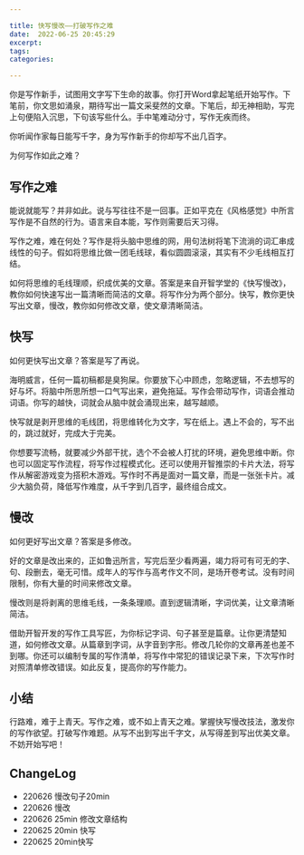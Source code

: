 ```yaml
---

title: 快写慢改——打破写作之难
date:  2022-06-25 20:45:29
excerpt: 
tags: 
categories: 

---
```


你是写作新手，试图用文字写下生命的故事。你打开Word拿起笔纸开始写作。下笔前，你文思如涌泉，期待写出一篇文采斐然的文章。下笔后，却无神相助，写完上句便陷入沉思，下句该写些什么。手中笔难动分寸，写作无疾而终。

你听闻作家每日能写千字，身为写作新手的你却写不出几百字。

为何写作如此之难？

## 写作之难

能说就能写？并非如此。说与写往往不是一回事。正如平克在《风格感觉》中所言写作是不自然的行为。语言来自本能，写作则需要后天习得。

写作之难，难在何处？写作是将头脑中思维的网，用句法树将笔下流淌的词汇串成线性的句子。假如将思维比做一团毛线球，看似圆圆滚滚，其实有不少毛线相互打结。

如何将思维的毛线理顺，织成优美的文章。答案是来自开智学堂的《快写慢改》，教你如何快速写出一篇清晰而简洁的文章。将写作分为两个部分。快写，教你更快写出文章，慢改，教你如何修改文章，使文章清晰简洁。

## 快写

如何更快写出文章？答案是写了再说。

海明威言，任何一篇初稿都是臭狗屎。你要放下心中顾虑，忽略逻辑，不去想写的好与坏。将脑中所思所想一口气写出来，避免拖延。写作会带动写作，词语会推动词语。你写的越快，词就会从脑中就会涌现出来，越写越顺。

快写就是剥开思维的毛线团，将思维转化为文字，写在纸上。遇上不会的，写不出的，跳过就好，完成大于完美。

你想要写流畅，就要减少外部干扰，选个不会被人打扰的环境，避免思维中断。你也可以固定写作流程，将写作过程模式化。还可以使用开智推崇的卡片大法，将写作从解密游戏变为搭积木游戏。写作时不再是面对一篇文章，而是一张张卡片。减少大脑负荷，降低写作难度，从千字到几百字，最终组合成文。

## 慢改

如何更好写出文章？答案是多修改。

好的文章是改出来的，正如鲁迅所言，写完后至少看两遍，竭力将可有可无的字、句、段删去，毫无可惜。成年人的写作与高考作文不同，是场开卷考试。没有时间限制，你有大量的时间来修改文章。

慢改则是将剥离的思维毛线，一条条理顺。直到逻辑清晰，字词优美，让文章清晰简洁。

借助开智开发的写作工具写匠，为你标记字词、句子甚至是篇章。让你更清楚知道，如何修改文章。从篇章到字词，从字音到字形。修改几轮你的文章再差也差不到哪。你还可以编制专属的写作清单，将写作中常犯的错误记录下来，下次写作时对照清单修改错误。如此反复，提高你的写作能力。

## 小结

行路难，难于上青天。写作之难，或不如上青天之难。掌握快写慢改技法，激发你的写作欲望。打破写作难题。从写不出到写出千字文，从写得差到写出优美文章。不妨开始写吧！

## ChangeLog

- 220626 慢改句子20min
- 220626 慢改
- 220626 25min 修改文章结构
- 220625 20min 快写
- 220625 20min快写
